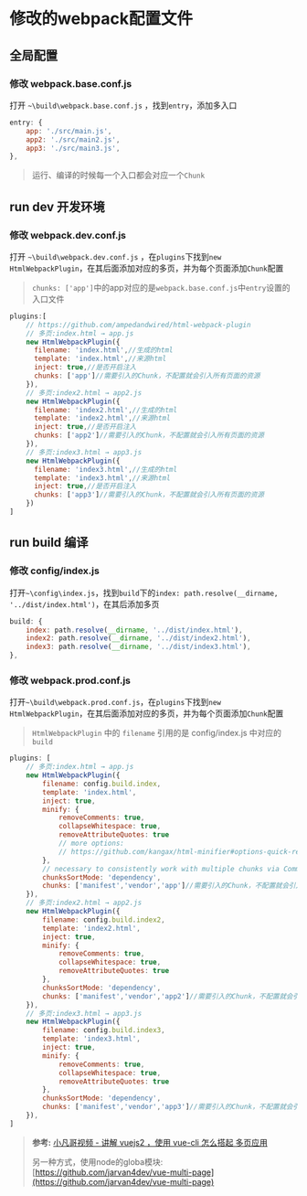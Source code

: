 
# 修改的webpack配置文件

## 全局配置
### 修改 webpack.base.conf.js
打开 `~\build\webpack.base.conf.js` ，找到`entry`，添加多入口
```js
entry: {
    app: './src/main.js',
    app2: './src/main2.js',
    app3: './src/main3.js',
},
```
> 运行、编译的时候每一个入口都会对应一个`Chunk`

## run dev 开发环境 
### 修改 webpack.dev.conf.js
打开 `~\build\webpack.dev.conf.js` ，在`plugins`下找到`new HtmlWebpackPlugin`，在其后面添加对应的多页，并为每个页面添加`Chunk`配置
> `chunks: ['app']`中的app对应的是`webpack.base.conf.js`中`entry`设置的入口文件

```js
plugins:[
    // https://github.com/ampedandwired/html-webpack-plugin
    // 多页:index.html → app.js
    new HtmlWebpackPlugin({
      filename: 'index.html',//生成的html
      template: 'index.html',//来源html
      inject: true,//是否开启注入
      chunks: ['app']//需要引入的Chunk，不配置就会引入所有页面的资源
    }),
    // 多页:index2.html → app2.js
    new HtmlWebpackPlugin({
      filename: 'index2.html',//生成的html
      template: 'index2.html',//来源html
      inject: true,//是否开启注入
      chunks: ['app2']//需要引入的Chunk，不配置就会引入所有页面的资源
    }),
    // 多页:index3.html → app3.js
    new HtmlWebpackPlugin({
      filename: 'index3.html',//生成的html
      template: 'index3.html',//来源html
      inject: true,//是否开启注入
      chunks: ['app3']//需要引入的Chunk，不配置就会引入所有页面的资源
    })
]
```

## run build 编译
### 修改 config/index.js
打开`~\config\index.js`，找到`build`下的`index: path.resolve(__dirname, '../dist/index.html')`，在其后添加多页
```js
build: {
    index: path.resolve(__dirname, '../dist/index.html'),
    index2: path.resolve(__dirname, '../dist/index2.html'),
    index3: path.resolve(__dirname, '../dist/index3.html'),
},
```

### 修改 webpack.prod.conf.js
打开`~\build\webpack.prod.conf.js`，在`plugins`下找到`new HtmlWebpackPlugin`，在其后面添加对应的多页，并为每个页面添加`Chunk`配置
> `HtmlWebpackPlugin` 中的 `filename` 引用的是 config/index.js 中对应的 `build`

```js
plugins: [
    // 多页:index.html → app.js
    new HtmlWebpackPlugin({
        filename: config.build.index,
        template: 'index.html',
        inject: true,
        minify: {
            removeComments: true,
            collapseWhitespace: true,
            removeAttributeQuotes: true
            // more options:
            // https://github.com/kangax/html-minifier#options-quick-reference
        },
        // necessary to consistently work with multiple chunks via CommonsChunkPlugin
        chunksSortMode: 'dependency',
        chunks: ['manifest','vendor','app']//需要引入的Chunk，不配置就会引入所有页面的资源
    }),
    // 多页:index2.html → app2.js
    new HtmlWebpackPlugin({
        filename: config.build.index2,
        template: 'index2.html',
        inject: true,
        minify: {
            removeComments: true,
            collapseWhitespace: true,
            removeAttributeQuotes: true
        },
        chunksSortMode: 'dependency',
        chunks: ['manifest','vendor','app2']//需要引入的Chunk，不配置就会引入所有页面的资源
    }),
    // 多页:index3.html → app3.js
    new HtmlWebpackPlugin({
        filename: config.build.index3,
        template: 'index3.html',
        inject: true,
        minify: {
            removeComments: true,
            collapseWhitespace: true,
            removeAttributeQuotes: true
        },
        chunksSortMode: 'dependency',
        chunks: ['manifest','vendor','app3']//需要引入的Chunk，不配置就会引入所有页面的资源
    }),
]
```




> **参考:**
> [小凡哥视频 - 讲解 vuejs2 ，使用 vue-cli 怎么搭起 多页应用](https://github.com/bhnddowinf/vuejs2-learn)
>
> 另一种方式，使用node的globa模块:
> [https://github.com/jarvan4dev/vue-multi-page](https://github.com/jarvan4dev/vue-multi-page)